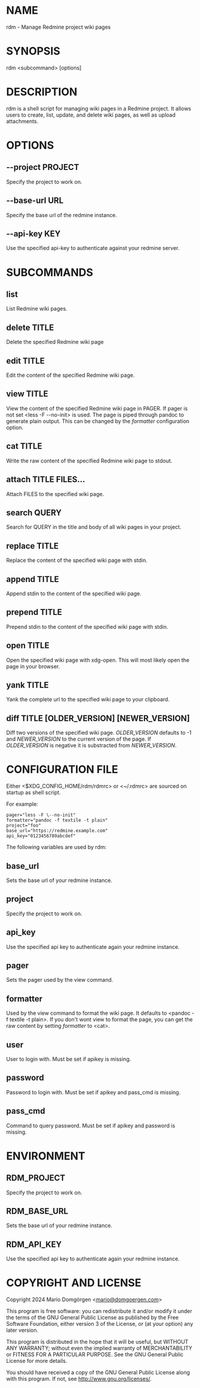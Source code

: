 # NAME

rdm - Manage Redmine project wiki pages

# SYNOPSIS

rdm \<subcommand\> [options]

# DESCRIPTION

rdm is a shell script for managing wiki pages in a Redmine project. It
allows users to create, list, update, and delete wiki pages, as well as
upload attachments.

# OPTIONS

## \--project PROJECT

Specify the project to work on.

## \--base-url URL

Specify the base url of the redmine instance.

## \--api-key KEY

Use the specified api-key to authenticate against your redmine server.

# SUBCOMMANDS

## list

List Redmine wiki pages.

## delete TITLE

Delete the specified Redmine wiki page

## edit TITLE

Edit the content of the specified Redmine wiki page.

## view TITLE

View the content of the specified Redmine wiki page in PAGER. If pager
is not set \<less -F \--no-init\> is used. The page is piped through
pandoc to generate plain output. This can be changed by the _formatter_
configuration option.

## cat TITLE

Write the raw content of the specified Redmine wiki page to stdout.

## attach TITLE FILES...

Attach FILES to the specified wiki page.

## search QUERY

Search for QUERY in the title and body of all wiki pages in your
project.

## replace TITLE

Replace the content of the specified wiki page with stdin.

## append TITLE

Append stdin to the content of the specified wiki page.

## prepend TITLE

Prepend stdin to the content of the specified wiki page with stdin.

## open TITLE

Open the specified wiki page with xdg-open. This will most likely open
the page in your browser.

## yank TITLE

Yank the complete url to the specified wiki page to your clipboard.

## diff TITLE [OLDER_VERSION] [NEWER_VERSION]

Diff two versions of the specified wiki page. _OLDER_VERSION_ defaults
to -1 and _NEWER_VERSION_ to the current version of the page. If
_OLDER_VERSION_ is negative it is substracted from _NEWER_VERSION_.

# CONFIGURATION FILE

Either \<\$XDG_CONFIG_HOME/rdm/rdmrc> or \<\~/.rdmrc\> are sourced on
startup as shell script.

For example:

    pager="less -F \--no-init"
    formatter="pandoc -f textile -t plain"
    project="foo"
    base_url="https://redmine.example.com"
    api_key="0123456789abcdef"

The following variables are used by rdm:

## base_url

Sets the base url of your redmine instance.

## project

Specify the project to work on.

## api_key

Use the specified api key to authenticate again your redmine instance.

## pager

Sets the pager used by the view command.

## formatter

Used by the view command to format the wiki page. It defaults to
\<pandoc -f textile -t plain\>. If you don't wont view to format the
page, you can get the raw content by setting _formatter_ to \<cat\>.

## user

User to login with. Must be set if apikey is missing.

## password

Password to login with. Must be set if apikey and pass_cmd is
missing.

## pass_cmd

Command to query password. Must be set if apikey and password is
missing.

# ENVIRONMENT

## RDM_PROJECT

Specify the project to work on.

## RDM_BASE_URL

Sets the base url of your redmine instance.

## RDM_API_KEY

Use the specified api key to authenticate again your redmine instance.

# COPYRIGHT AND LICENSE

Copyright 2024 Mario Domgörgen \<mario@domgoergen.com\>

This program is free software: you can redistribute it and/or modify
it under the terms of the GNU General Public License as published by
the Free Software Foundation, either version 3 of the License, or
(at your option) any later version.

This program is distributed in the hope that it will be useful,
but WITHOUT ANY WARRANTY; without even the implied warranty of
MERCHANTABILITY or FITNESS FOR A PARTICULAR PURPOSE.  See the
GNU General Public License for more details.

You should have received a copy of the GNU General Public License
along with this program.  If not, see <http://www.gnu.org/licenses/>.
